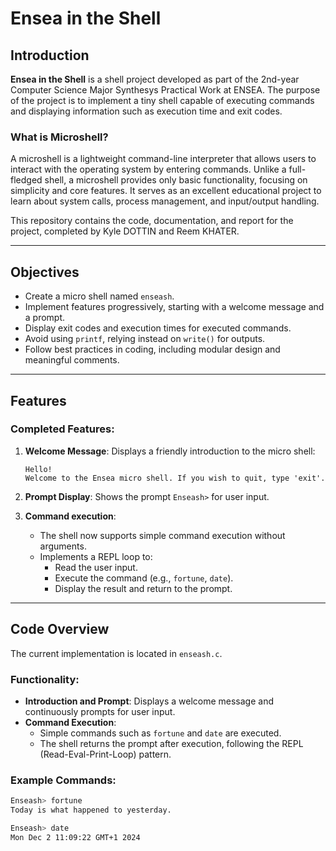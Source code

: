 # Ensea in the Shell

## Introduction
**Ensea in the Shell** is a shell project developed as part of the 2nd-year Computer Science Major Synthesys Practical Work at ENSEA. The purpose of the project is to implement a tiny shell capable of executing commands and displaying information such as execution time and exit codes.

### What is Microshell?
A microshell is a lightweight command-line interpreter that allows users to interact with the operating system by entering commands. Unlike a full-fledged shell, a microshell provides only basic functionality, focusing on simplicity and core features. It serves as an excellent educational project to learn about system calls, process management, and input/output handling.

This repository contains the code, documentation, and report for the project, completed by Kyle DOTTIN and Reem KHATER. 

---

## Objectives
- Create a micro shell named `enseash`.
- Implement features progressively, starting with a welcome message and a prompt.
- Display exit codes and execution times for executed commands.
- Avoid using `printf`, relying instead on `write()` for outputs.
- Follow best practices in coding, including modular design and meaningful comments. 

---

## Features
### Completed Features:
1. **Welcome Message**: Displays a friendly introduction to the micro shell:
     ```
     Hello!
     Welcome to the Ensea micro shell. If you wish to quit, type 'exit'.
     ```
     
2. **Prompt Display**: Shows the prompt `Enseash>` for user input.
   
3. **Command execution**:
   - The shell now supports simple command execution without arguments.
   - Implements a REPL loop to:
     - Read the user input.
     - Execute the command (e.g., `fortune`, `date`).
     - Display the result and return to the prompt.
---

## Code Overview
The current implementation is located in `enseash.c`. 

### Functionality:
- **Introduction and Prompt**: Displays a welcome message and continuously prompts for user input.
- **Command Execution**:
  - Simple commands such as `fortune` and `date` are executed.
  - The shell returns the prompt after execution, following the REPL (Read-Eval-Print-Loop) pattern.

### Example Commands:
```bash
Enseash> fortune
Today is what happened to yesterday.

Enseash> date
Mon Dec 2 11:09:22 GMT+1 2024
